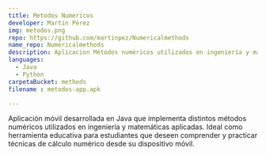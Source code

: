 ```yaml
---
title: Metodos Numericos
developer: Martin Pérez
img: metodos.png
repo: https://github.com/martinpez/Numericalmethods
name_repo: Numericalmethods
description: Aplicacion Métodos numéricos utilizados en ingeniería y matemáticas aplicadas
languages:
  - Java
  - Python
carpetaBucket: methods
filename : metodos-app.apk

---
```

Aplicación móvil desarrollada en Java que implementa distintos métodos numéricos utilizados en ingeniería y matemáticas aplicadas. Ideal como herramienta educativa para estudiantes que deseen comprender y practicar técnicas de cálculo numérico desde su dispositivo móvil.